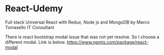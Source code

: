 # React-Udemy
Full stack Universal React with Redux, Node js and MongoDB by Marco Tomasello IT Consultant

There is react bootstrap modal issue that was not yet resolve. So I choose a different modal. Link is below.
https://www.npmjs.com/package/react-modal
